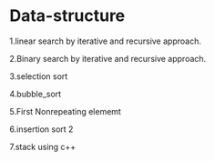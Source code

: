 # Data-structure
1.linear search by iterative and recursive approach.

2.Binary search by iterative and recursive approach.

3.selection sort

4.bubble_sort

5.First Nonrepeating elememt 

6.insertion sort 2

7.stack using c++
